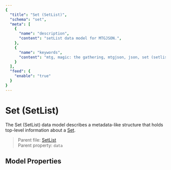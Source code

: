 ```yaml
---
{
  "title": "Set (SetList)",
  "schema": "set",
  "meta": [
    {
      "name": "description",
      "content": "setList data model for MTGJSON.",
    },
    {
      "name": "keywords",
      "content": "mtg, magic: the gathering, mtgjson, json, set (setlist)",
    }
  ],
  "feed": {
    "enable": "true"
  }
}
---
```


# Set (SetList)

The Set (SetList) data model describes a metadata-like structure that holds top-level information about a [Set](../set/).

> Parent file: <span class="code-wrap">[SetList](../../api/v5/SetList.json.zip)</span>  
> Parent property: `data`

## Model Properties

<Documentation/>
